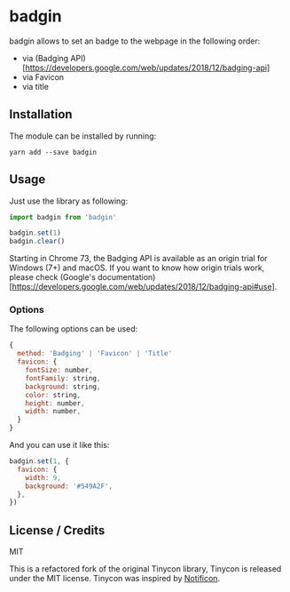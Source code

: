 # badgin

badgin allows to set an badge to the webpage in the following order:
- via (Badging API)[https://developers.google.com/web/updates/2018/12/badging-api]
- via Favicon
- via title

## Installation

The module can be installed by running:

```
yarn add --save badgin
```

## Usage

Just use the library as following:

```js
import badgin from 'badgin'

badgin.set(1)
badgin.clear()
```

Starting in Chrome 73, the Badging API is available as an origin trial for Windows (7+) and macOS. 
If you want to know how origin trials work, please check (Google's documentation)[https://developers.google.com/web/updates/2018/12/badging-api#use].

### Options

The following options can be used:
```js
{
  method: 'Badging' | 'Favicon' | 'Title'
  favicon: {
    fontSize: number,
    fontFamily: string,
    background: string,
    color: string,
    height: number,
    width: number,
  }
}
```

And you can use it like this:
```js
badgin.set(1, {
  favicon: {
    width: 9,
    background: '#549A2F',
  },
})
```

## License / Credits

MIT

This is a refactored fork of the original Tinycon library, Tinycon is released under the MIT license. Tinycon was inspired by [Notificon](https://github.com/makeable/Notificon).
